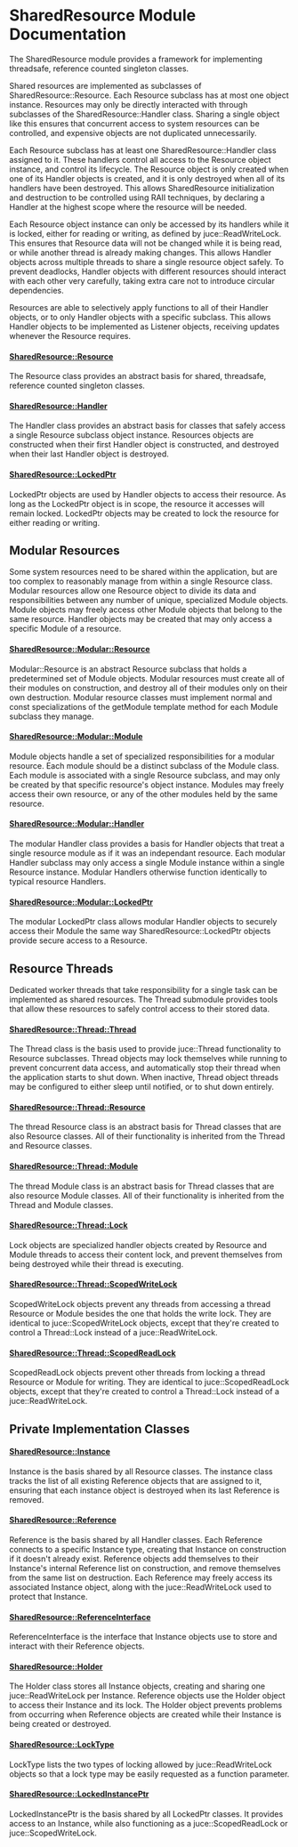 # SharedResource Module Documentation
The SharedResource module provides a framework for implementing threadsafe, reference counted singleton classes.

Shared resources are implemented as subclasses of SharedResource\::Resource.  Each Resource subclass has at most one object instance. Resources may only be directly interacted with through subclasses of the SharedResource\::Handler class. Sharing a single object like this ensures that concurrent access to system resources can be controlled, and expensive objects are not duplicated unnecessarily.

Each Resource subclass has at least one SharedResource\::Handler class assigned to it. These handlers control all access to the Resource object instance, and control its lifecycle. The Resource object is only created when one of its Handler objects is created, and it is only destroyed when all of its handlers have been destroyed. This allows SharedResource initialization and destruction to be controlled using RAII techniques, by declaring a Handler at the highest scope where the resource will be needed.  

Each Resource object instance can only be accessed by its handlers while it is locked, either for reading or writing, as defined by juce\::ReadWriteLock. This ensures that Resource data will not be changed while it is being read, or while another thread is already making changes. This allows Handler objects across multiple threads to share a single resource object safely. To prevent deadlocks, Handler objects with different resources should interact with each other very carefully, taking extra care not to introduce circular dependencies. 

Resources are able to selectively apply functions to all of their Handler objects, or to only Handler objects with a specific subclass. This allows Handler objects to be implemented as Listener objects, receiving updates whenever the Resource requires.

#### [SharedResource\::Resource](../../Source/Framework/SharedResource/SharedResource_Resource.h)
The Resource class provides an abstract basis for shared, threadsafe, reference counted singleton classes.

#### [SharedResource\::Handler](../../Source/Framework/SharedResource/SharedResource_Handler.h)
The Handler class provides an abstract basis for classes that safely access a single Resource subclass object instance. Resources objects are constructed when their first Handler object is constructed, and destroyed when their last Handler object is destroyed.

#### [SharedResource\::LockedPtr](../../Source/Framework/SharedResource/SharedResource_LockedPtr.h)
LockedPtr objects are used by Handler objects to access their resource. As long as the LockedPtr object is in scope, the resource it accesses will remain locked. LockedPtr objects may be created to lock the resource for either reading or writing.

## Modular Resources
Some system resources need to be shared within the application, but are too complex to reasonably manage from within a single Resource class. Modular resources allow one Resource object to divide its data and responsibilities between any number of unique, specialized Module objects. Module objects may freely access other Module objects that belong to the same resource. Handler objects may be created that may only access a specific Module of a resource.

#### [SharedResource\::Modular\::Resource](../../Source/Framework/SharedResource/Modular/SharedResource_Modular_Resource.h)
Modular\::Resource is an abstract Resource subclass that holds a predetermined set of Module objects. Modular resources must create all of their modules on construction, and destroy all of their modules only on their own destruction. Modular resource classes must implement normal and const specializations of the getModule template method for each Module subclass they manage.

#### [SharedResource\::Modular\::Module](../../Source/Framework/SharedResource/Modular/SharedResource_Modular_Module.h)
Module objects handle a set of specialized responsibilities for a modular resource. Each module should be a distinct subclass of the Module class. Each module is associated with a single Resource subclass, and may only be created by that specific resource's object instance. Modules may freely access their own resource, or any of the other modules held by the same resource.

#### [SharedResource\::Modular\::Handler](../../Source/Framework/SharedResource/Modular/SharedResource_Modular_Handler.h)
The modular Handler class provides a basis for Handler objects that treat a single resource module as if it was an independant resource. Each modular Handler subclass may only access a single Module instance within a single Resource instance. Modular Handlers otherwise function identically to typical resource Handlers.

#### [SharedResource\::Modular\::LockedPtr](../../Source/Framework/SharedResource/Modular/SharedResource_Modular_LockedPtr.h)
The modular LockedPtr class allows modular Handler objects to securely access their Module the same way SharedResource\::LockedPtr objects provide secure access to a Resource.


## Resource Threads
Dedicated worker threads that take responsibility for a single task can be implemented as shared resources. The Thread submodule provides tools that allow these resources to safely control access to their stored data.

#### [SharedResource\::Thread\::Thread](../../Source/Framework/SharedResource/Thread/SharedResource_Thread_Thread.h)
The Thread class is the basis used to provide juce\::Thread functionality to Resource subclasses. Thread objects may lock themselves while running to prevent concurrent data access, and automatically stop their thread when the application starts to shut down. When inactive, Thread object threads may be configured to either sleep until notified, or to shut down entirely.

#### [SharedResource\::Thread\::Resource](../../Source/Framework/SharedResource/Thread/SharedResource_Thread_Resource.h)
The thread Resource class is an abstract basis for Thread classes that are also Resource classes. All of their functionality is inherited from the Thread and Resource classes.

#### [SharedResource\::Thread\::Module](../../Source/Framework/SharedResource/Thread/SharedResource_Thread_Module.h)
The thread Module class is an abstract basis for Thread classes that are also resource Module classes. All of their functionality is inherited from the Thread and Module classes.

#### [SharedResource\::Thread\::Lock](../../Source/Framework/SharedResource/Thread/SharedResource_Thread_Lock.h)
Lock objects are specialized handler objects created by Resource and Module threads to access their content lock, and prevent themselves from being destroyed while their thread is executing.

#### [SharedResource\::Thread\::ScopedWriteLock](../../Source/Framework/SharedResource/Thread/SharedResource_Thread_ScopedWriteLock.h)
ScopedWriteLock objects prevent any threads from accessing a thread Resource or Module besides the one that holds the write lock. They are identical to juce\::ScopedWriteLock objects, except that they're created to control a Thread\::Lock instead of a juce\::ReadWriteLock.

#### [SharedResource\::Thread\::ScopedReadLock](../../Source/Framework/SharedResource/Thread/SharedResource_Thread_ScopedReadLock.h)
ScopedReadLock objects prevent other threads from locking a thread Resource or Module for writing. They are identical to juce\::ScopedReadLock objects, except that they're created to control a Thread\::Lock instead of a juce\::ReadWriteLock.

## Private Implementation Classes

#### [SharedResource\::Instance](../../Source/Framework/SharedResource/Implementation/SharedResource_Instance.h)
Instance is the basis shared by all Resource classes. The instance class tracks the list of all existing Reference objects that are assigned to it, ensuring that each instance object is destroyed when its last Reference is removed.

#### [SharedResource\::Reference](../../Source/Framework/SharedResource/Implementation/SharedResource_Reference.h)
Reference is the basis shared by all Handler classes. Each Reference connects to a specific Instance type, creating that Instance on construction if it doesn't already exist. Reference objects add themselves to their Instance's internal Reference list on construction, and remove themselves from the same list on destruction. Each Reference may freely access its associated Instance object, along with the juce\::ReadWriteLock used to protect that Instance.

#### [SharedResource\::ReferenceInterface](../../Source/Framework/SharedResource/Implementation/SharedResource_ReferenceInterface.h)
ReferenceInterface is the interface that Instance objects use to store and interact with their Reference objects.

#### [SharedResource\::Holder](../../Source/Framework/SharedResource/Implementation/SharedResource_Holder.h)
The Holder class stores all Instance objects, creating and sharing one juce\::ReadWriteLock per Instance. Reference objects use the Holder object to access their Instance and its lock. The Holder object prevents problems from occurring when Reference objects are created while their Instance is being created or destroyed.

#### [SharedResource\::LockType](../../Source/Framework/SharedResource/Implementation/SharedResource_LockType.h)
LockType lists the two types of locking allowed by juce\::ReadWriteLock objects so that a lock type may be easily requested as a function parameter.

#### [SharedResource\::LockedInstancePtr](../../Source/Framework/SharedResource/Implementation/SharedResource_LockedInstancePtr.h)
LockedInstancePtr is the basis shared by all LockedPtr classes. It provides access to an Instance, while also functioning as a juce\::ScopedReadLock or juce\::ScopedWriteLock.

